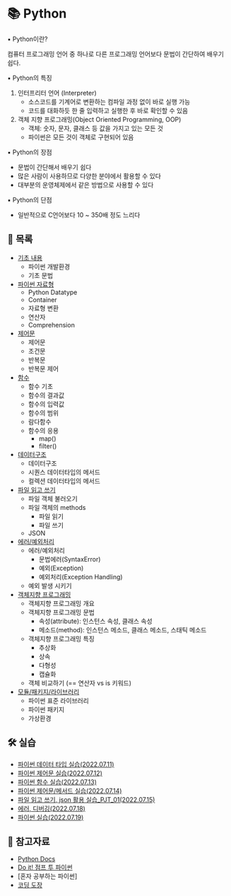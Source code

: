 # 📚 Python

▪ Python이란?

컴퓨터 프로그래밍 언어 중 하나로 다른 프로그래밍 언어보다 문법이 간단하여 배우기 쉽다.

▪ Python의 특징

1. 인터프리터 언어 (Interpreter)
   - 소스코드를 기계어로 변환하는 컴파일 과정 없이 바로 실행 가능
   - 코드를 대화하듯 한 줄 입력하고 실행한 후 바로 확인할 수 있음
2. 객체 지향 프로그래밍(Object Oriented Programming, OOP)
   - 객체: 숫자, 문자, 클래스 등 값을 가지고 있는 모든 것
   - 파이썬은 모든 것이 객체로 구현되어 있음

▪ Python의 장점
- 문법이 간단해서 배우기 쉽다
- 많은 사람이 사용하므로 다양한 분야에서 활용할 수 있다
- 대부분의 운영체제에서 같은 방법으로 사용할 수 있다

▪ Python의 단점
- 일반적으로 C언어보다 10 ~ 350배 정도 느리다



## 📃 목록

- [기초 내용](https://github.com/hyejinny97/TIL/blob/master/Python/base.md)
  - 파이썬 개발환경
  - 기초 문법
- [파이썬 자료형](https://github.com/hyejinny97/TIL/blob/master/Python/datatype.md)
  - Python Datatype
  - Container
  - 자료형 변환
  - 연산자
  - Comprehension
- [제어문](https://github.com/hyejinny97/TIL/blob/master/Python/control_statement.md)
  - 제어문
  - 조건문
  - 반복문
  - 반복문 제어
- [함수](https://github.com/hyejinny97/TIL/blob/master/Python/function.md)
  - 함수 기초
  - 함수의 결과값
  - 함수의 입력값
  - 함수의 범위
  - 람다함수
  - 함수의 응용
    - map()
    - filter()
- [데이터구조](https://github.com/hyejinny97/TIL/blob/master/Python/data_structure.md)
  - 데이터구조
  - 시퀀스 데이터타입의 메서드
  - 컬렉션 데이터타입의 메서드
- [파일 읽고 쓰기](https://github.com/hyejinny97/TIL/blob/master/Python/file_object.md)
  - 파일 객체 불러오기
  - 파일 객체의 methods
    - 파일 읽기
    - 파일 쓰기
  - JSON
- [에러/예외처리](https://github.com/hyejinny97/TIL/blob/master/Python/error_debug.md)
  - 에러/예외처리
    - 문법에러(SyntaxError)
    - 예외(Exception)
    - 예외처리(Exception Handling)
  - 예외 발생 시키기
- [객체지향 프로그래밍](https://github.com/hyejinny97/TIL/blob/master/Python/OOP.md)
  - 객체지향 프로그래밍 개요
  - 객체지향 프로그래밍 문법
    - 속성(attribute): 인스턴스 속성, 클래스 속성
    - 메소드(method): 인스턴스 메소드, 클래스 메소드, 스태틱 메소드
  - 객체지향 프로그래밍 특징
    - 추상화
    - 상속
    - 다형성
    - 캡슐화
  - 객체 비교하기 (== 연산자 vs is 키워드)
- [모듈/패키지/라이브러리](https://github.com/hyejinny97/TIL/blob/master/Python/module.md)
  - 파이썬 표준 라이브러리
  - 파이썬 패키지
  - 가상환경


## 🛠 실습
- [파이썬 데이터 타입 실습(2022.07.11)](https://github.com/hyejinny97/TIL/tree/master/Python/practice/practice_01.py)
- [파이썬 제어문 실습(2022.07.12)](https://github.com/hyejinny97/TIL/tree/master/Python/practice/practice_02.py)
- [파이썬 함수 실습(2022.07.13)](https://github.com/hyejinny97/TIL/tree/master/Python/practice/practice_03.py)
- [파이썬 제어문/메서드 실습(2022.07.14)](https://github.com/hyejinny97/TIL/tree/master/Python/practice/practice_04.py)
- [파일 읽고 쓰기, json 활용 실습_PJT_01(2022.07.15)](https://github.com/hyejinny97/01-PJT-01)
- [에러, 디버깅(2022.07.18)](https://github.com/hyejinny97/TIL/tree/master/Python/practice/practice_05.py)
- [파이썬 실습(2022.07.19)](https://github.com/hyejinny97/TIL/tree/master/Python/practice/practice_06.py)



## 🔎 참고자료
- [Python Docs](https://docs.python.org/ko/3/)
- [Do it! 점프 투 파이썬](https://wikidocs.net/book/5445)
- [혼자 공부하는 파이썬]
- [코딩 도장](https://dojang.io/)